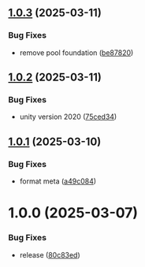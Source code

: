 ## [1.0.3](https://github.com/KhanhTQ-hub/com.ktgame.foundation/compare/v1.0.2...v1.0.3) (2025-03-11)


### Bug Fixes

* remove pool foundation ([be87820](https://github.com/KhanhTQ-hub/com.ktgame.foundation/commit/be878208a0b560c383c2ae63f4e2871eb9a8f267))

## [1.0.2](https://github.com/KhanhTQ-hub/com.ktgame.foundation/compare/v1.0.1...v1.0.2) (2025-03-11)


### Bug Fixes

* unity version 2020 ([75ced34](https://github.com/KhanhTQ-hub/com.ktgame.foundation/commit/75ced34881e98945cf5e62d5522ab9948b91f7be))

## [1.0.1](https://github.com/KhanhTQ-hub/com.ktgame.foundation/compare/v1.0.0...v1.0.1) (2025-03-10)


### Bug Fixes

* format meta ([a49c084](https://github.com/KhanhTQ-hub/com.ktgame.foundation/commit/a49c0845fa89d3938d06db4b86720f429965c366))

# 1.0.0 (2025-03-07)


### Bug Fixes

* release ([80c83ed](https://github.com/KhanhTQ-hub/com.ktgame.foundation/commit/80c83ed9115f9f29ae23d7fde716dab9374738a7))
